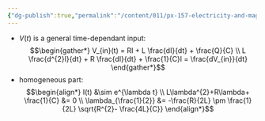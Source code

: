```yaml
---
{"dg-publish":true,"permalink":"/content/011/px-157-electricity-and-magnetism/px-157-e-ac-circuits/px-157-e4d-solving-as-an-ode/","noteIcon":"1","created":"2024-10-01T18:27:10.291+01:00","updated":"2024-11-26T20:11:28.722+00:00"}
---
```


- $V(t)$ is a general time-dependant input:
$$\begin{gather*}
	V_{in}(t) = RI + L \frac{dI}{dt} + \frac{Q}{C} \\
	L \frac{d^{2}I}{dt} + R \frac{dI}{dt} + \frac{1}{C}I = \frac{dV_{in}}{dt}
\end{gather*}$$
- homogeneous part:
$$\begin{align*}
	I(t) &\sim e^{\lambda t} \\
	 L\lambda^{2}+R\lambda+ \frac{1}{C} &= 0 \\
		 \lambda_{\frac{1}{2}} &= -\frac{R}{2L} \pm \frac{1}{2L} \sqrt{R^{2}- \frac{4L}{C}}
\end{align*}$$
